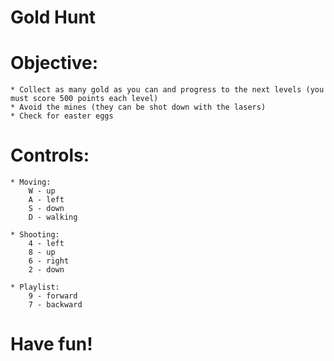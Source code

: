 
  # Gold Hunt

 # Objective:
    * Collect as many gold as you can and progress to the next levels (you must score 500 points each level)
    * Avoid the mines (they can be shot down with the lasers)
    * Check for easter eggs

 # Controls:

    * Moving:
        W - up
        A - left
        S - down
        D - walking
    
    * Shooting:
        4 - left
        8 - up
        6 - right
        2 - down
    
    * Playlist:
        9 - forward
        7 - backward

 # Have fun!
